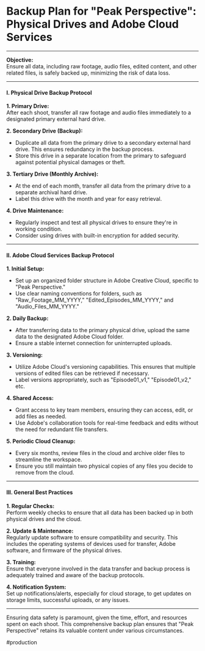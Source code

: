 #  Backup Plan for "Peak Perspective": Physical Drives and Adobe Cloud Services

---

**Objective:**  
Ensure all data, including raw footage, audio files, edited content, and other related files, is safely backed up, minimizing the risk of data loss.

---

#### **I. Physical Drive Backup Protocol**

**1. Primary Drive:**  
After each shoot, transfer all raw footage and audio files immediately to a designated primary external hard drive.

**2. Secondary Drive (Backup):**  
- Duplicate all data from the primary drive to a secondary external hard drive. This ensures redundancy in the backup process.
- Store this drive in a separate location from the primary to safeguard against potential physical damages or theft.

**3. Tertiary Drive (Monthly Archive):**  
- At the end of each month, transfer all data from the primary drive to a separate archival hard drive.
- Label this drive with the month and year for easy retrieval.

**4. Drive Maintenance:**  
- Regularly inspect and test all physical drives to ensure they're in working condition.
- Consider using drives with built-in encryption for added security.

---

#### **II. Adobe Cloud Services Backup Protocol**

**1. Initial Setup:**  
- Set up an organized folder structure in Adobe Creative Cloud, specific to "Peak Perspective."
- Use clear naming conventions for folders, such as "Raw_Footage_MM_YYYY," "Edited_Episodes_MM_YYYY," and "Audio_Files_MM_YYYY."

**2. Daily Backup:**  
- After transferring data to the primary physical drive, upload the same data to the designated Adobe Cloud folder.
- Ensure a stable internet connection for uninterrupted uploads.

**3. Versioning:**  
- Utilize Adobe Cloud's versioning capabilities. This ensures that multiple versions of edited files can be retrieved if necessary.
- Label versions appropriately, such as "Episode01_v1," "Episode01_v2," etc.

**4. Shared Access:**  
- Grant access to key team members, ensuring they can access, edit, or add files as needed.
- Use Adobe's collaboration tools for real-time feedback and edits without the need for redundant file transfers.

**5. Periodic Cloud Cleanup:**  
- Every six months, review files in the cloud and archive older files to streamline the workspace.
- Ensure you still maintain two physical copies of any files you decide to remove from the cloud.

---

#### **III. General Best Practices**

**1. Regular Checks:**  
Perform weekly checks to ensure that all data has been backed up in both physical drives and the cloud.

**2. Update & Maintenance:**  
Regularly update software to ensure compatibility and security. This includes the operating systems of devices used for transfer, Adobe software, and firmware of the physical drives.

**3. Training:**  
Ensure that everyone involved in the data transfer and backup process is adequately trained and aware of the backup protocols.

**4. Notification System:**  
Set up notifications/alerts, especially for cloud storage, to get updates on storage limits, successful uploads, or any issues.

---

Ensuring data safety is paramount, given the time, effort, and resources spent on each shoot. This comprehensive backup plan ensures that "Peak Perspective" retains its valuable content under various circumstances.

#production